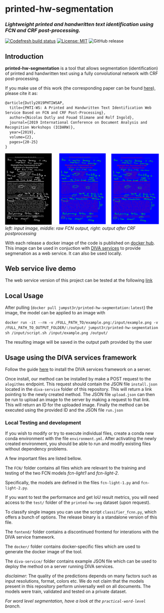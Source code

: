 # printed-hw-segmentation
### _Lightweight printed and handwritten text identification using FCN and CRF post-processing._

[![Codefresh build status]( https://g.codefresh.io/api/badges/pipeline/jumpst3r/Jumpst3r%2FBscThesis%2FBuildTestPush?branch=production&key=eyJhbGciOiJIUzI1NiJ9.NWNhYTQwZDAyYTE1MmZmMGQ2Y2FjOGM1.t3CzjCcStPDcqAcTi1nh8zpYB_E3tQmnemqSgDTbyQM&type=cf-1)]( https://g.codefresh.io/pipelines/BuildTestPush/builds?repoOwner=Jumpst3r&repoName=printed-hw-segmentation&serviceName=Jumpst3r%2Fprinted-hw-segmentation&filter=trigger:build~Build;branch:production;pipeline:5caa428088545f2b9e9e45e9~BuildTestPush) [![License: MIT](https://img.shields.io/badge/License-MIT-yellow.svg)](https://opensource.org/licenses/MIT) ![GitHub release](https://img.shields.io/github/release/jumpst3r/printed-hw-segmentation.svg)



## Introduction

**printed-hw-segmentation** is a tool that allows segmentation (identification) of printed and handwritten text using a fully convolutional network with CRF post-processing.

If you make use of this work (the corresponding paper can be found [here](https://ieeexplore.ieee.org/document/8892961)), please cite it as:
```
@article{Dutly2019PHTIWSAP,
  title={PHTI-WS: A Printed and Handwritten Text Identification Web Service Based on FCN and CRF Post-Processing},
  author={Nicolas Dutly and Fouad Slimane and Rolf Ingold},
  journal={2019 International Conference on Document Analysis and Recognition Workshops (ICDARW)},
  year={2019},
  volume={2},
  pages={20-25}
}
```

 
![FCN resluts before and after CRF postprocessing](frontend/goodfcn.png)
_left: input image, middle: raw FCN output, right: output after CRF postprocessing_

With each release a docker image of the code is published on [docker hub](https://cloud.docker.com/repository/docker/jumpst3r/printed-hw-segmentation). This image can be used in conjuction with [DIVA services](https://github.com/lunactic/DIVAServices) to provide segmenation as a web service. It can also be used locally.

## Web service live demo

The web service version of this project can be tested at the following [link](http://wuersch.pillo-srv.ch/#/algorithm/5d31d9aa3b6e6253ceab3e27)

## Local Usage

After pulling (`docker pull jumpst3r/printed-hw-segmentation:latest`) the image, the model can be applied to an image with 

`docker run -it --rm -v /FULL_PATH_TO/example.png:/input/example.png -v /FULL_PATH_TO_OUTPUT_FOLDER/:/output/ jumpst3r/printed-hw-segmentation sh /input/script.sh /input/example.png /output/`

The resulting image will be saved in the output path provided by the user

## Usage using the DIVA services framework

Follow the guide [here](https://lunactic.github.io/DIVAServicesweb/articles/installation/) to install the DIVA services framework on a server.

Once install, our method can be installed by make a POST request to the `alogithms` endpoint. This request should contain the JSON file `install.json` located in the `diva-service` folder of this repository. This will return a link pointing to the newly created method. The JSON file `upload.json` can then be run to upload an image to the server by making a request to that link. This will return an ID for the uploaded image. Finally the method can be executed using the provided ID and the JSON file `run.json` 

### Local Testing and development

If you wish to modify or try to execute individual files, create a conda new conda environment with the file `environment.yml`. After activating the newly created environment, you should be able to run and modify existing files without dependency problems.

A few important files are listed bellow.

The ```FCN/``` folder contains all files which are relevant to the training and testing of the two FCN models _fcn-light1_ and _fcn-light-2_.

Specifically, the models are defined in the files ``fcn-light-1.py`` and ``fcn-light-2.py``.

If you want to test the performance and get IoU result metrics, you will need access to the ``test/`` folder of the ``printed-hw-seg`` dataset (upon request).

To classify single images you can use the script ``classifier_fcnn.py``, which offers a bunch of options. The release binary is a standalone version of this file.

The ``fontend/`` folder contains a discontinued frontend for interations with the DIVA service framework.

The ``docker/`` folder contains docker-specific files which are used to generate the docker image of the tool.

The ``diva-service/`` folder contains example JSON file which can be used to deploy the method on a server
running DIVA services.

_disclaimer:_ The quality of the predictions depends on many factors such as input resolutions, format, colors etc. We do not claim that the models present in this repository perform universally well on all documents. The models were train, validated and tested on a private dataset.

_For word level segmentation, have a look at the ``practical-word-level`` branch._
